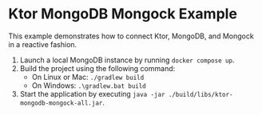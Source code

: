 # Ktor MongoDB Mongock Example

This example demonstrates how to connect Ktor, MongoDB, and Mongock in a reactive fashion.

1. Launch a local MongoDB instance by running `docker compose up`.
2. Build the project using the following command:
    * On Linux or Mac: `./gradlew build`
    * On Windows: `.\gradlew.bat build`
3. Start the application by executing `java -jar ./build/libs/ktor-mongodb-mongock-all.jar`.
